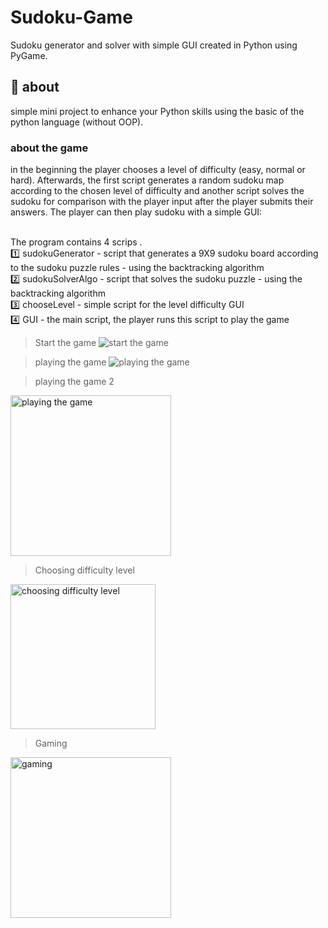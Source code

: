 # Sudoku-Game
Sudoku generator and solver with simple GUI created in Python using PyGame.


## 🎯 about
simple mini project to enhance your Python skills using the basic of the python language (without OOP).<br />

### about the game
in the beginning the player chooses a level of difficulty (easy, normal or hard). Afterwards, the first script generates a random sudoku map according to the chosen level of difficulty and another script solves the sudoku for comparison with the player input after the player submits their answers.
The player can then play sudoku with a simple GUI:<br /><br />

The program contains 4 scrips .<br /> 
1️⃣ sudokuGenerator - script that generates a 9X9 sudoku board according to the sudoku puzzle rules - using the backtracking algorithm<br />
2️⃣ sudokuSolverAlgo - script that solves the sudoku puzzle - using the backtracking algorithm<br />
3️⃣ chooseLevel - simple script for the level difficulty GUI<br />
4️⃣ GUI - the main script, the player runs this script to play the game<br />

>Start the game
![start the game](https://github.com/omara2001/Sudoku/assets/66154169/d9440e27-b764-456f-9cd1-7bacbfbf2214)



>playing the game
![playing the game](https://github.com/omara2001/Sudoku/assets/66154169/4a69703a-5ef9-43fe-9576-b93b50f7b6fe)



>playing the game 2
<img width="257" alt="playing the game" src="https://github.com/omara2001/Sudoku/assets/66154169/e3cbfd27-ddab-4f0c-9ba2-ef47960c2761">



>Choosing difficulty level
<img width="232" alt="choosing difficulty level" src="https://github.com/omara2001/Sudoku/assets/66154169/48a64828-fced-48da-8e0a-306725be57c7">



>Gaming
<img width="257" alt="gaming" src="https://github.com/omara2001/Sudoku/assets/66154169/7cefd68f-201f-413a-ae29-c352e183535d">
